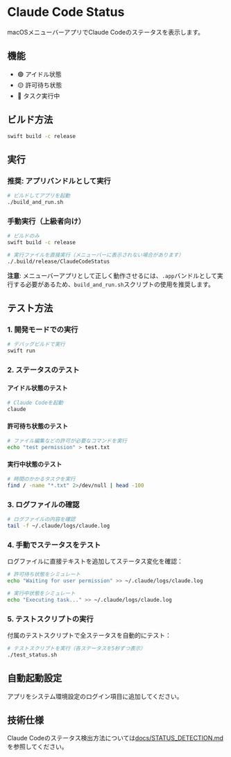# Claude Code Status

macOSメニューバーアプリでClaude Codeのステータスを表示します。

## 機能

- 🟢 アイドル状態
- 🟡 許可待ち状態
- 🔴 タスク実行中

## ビルド方法

```bash
swift build -c release
```

## 実行

### 推奨: アプリバンドルとして実行

```bash
# ビルドしてアプリを起動
./build_and_run.sh
```

### 手動実行（上級者向け）

```bash
# ビルドのみ
swift build -c release

# 実行ファイルを直接実行（メニューバーに表示されない場合があります）
./.build/release/ClaudeCodeStatus
```

**注意**: メニューバーアプリとして正しく動作させるには、`.app`バンドルとして実行する必要があるため、`build_and_run.sh`スクリプトの使用を推奨します。

## テスト方法

### 1. 開発モードでの実行

```bash
# デバッグビルドで実行
swift run
```

### 2. ステータスのテスト

#### アイドル状態のテスト
```bash
# Claude Codeを起動
claude
```

#### 許可待ち状態のテスト
```bash
# ファイル編集などの許可が必要なコマンドを実行
echo "test permission" > test.txt
```

#### 実行中状態のテスト
```bash
# 時間のかかるタスクを実行
find / -name "*.txt" 2>/dev/null | head -100
```

### 3. ログファイルの確認

```bash
# ログファイルの内容を確認
tail -f ~/.claude/logs/claude.log
```

### 4. 手動でステータスをテスト

ログファイルに直接テキストを追加してステータス変化を確認：

```bash
# 許可待ち状態をシミュレート
echo "Waiting for user permission" >> ~/.claude/logs/claude.log

# 実行中状態をシミュレート
echo "Executing task..." >> ~/.claude/logs/claude.log
```

### 5. テストスクリプトの実行

付属のテストスクリプトで全ステータスを自動的にテスト：

```bash
# テストスクリプトを実行（各ステータスを5秒ずつ表示）
./test_status.sh
```

## 自動起動設定

アプリをシステム環境設定のログイン項目に追加してください。

## 技術仕様

Claude Codeのステータス検出方法については[docs/STATUS_DETECTION.md](docs/STATUS_DETECTION.md)を参照してください。